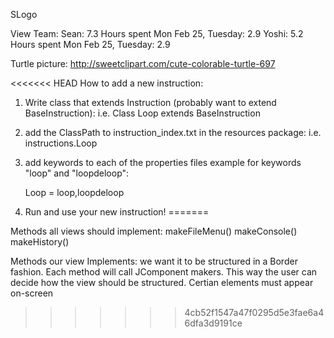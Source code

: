 SLogo

View Team:
Sean: 7.3 Hours spent Mon Feb 25, Tuesday: 2.9
Yoshi: 5.2 Hours spent Mon Feb 25, Tuesday: 2.9

Turtle picture: http://sweetclipart.com/cute-colorable-turtle-697

<<<<<<< HEAD
How to add a new instruction:
1. Write class that extends Instruction (probably want to extend BaseInstruction): i.e. Class Loop extends BaseInstruction
2. add the ClassPath to instruction_index.txt in the resources package: i.e. instructions.Loop
3. add keywords to each of the properties files 
	example for keywords "loop" and "loopdeloop":
	
	Loop = loop,loopdeloop
	
4. Run and use your new instruction!
=======

Methods all views should implement:
makeFileMenu()
makeConsole()
makeHistory()

Methods our view Implements:
we want it to be structured in a Border fashion.  Each method will call JComponent makers.
This way the user can decide how the view should be structured.  Certian elements must appear on-screen
>>>>>>> 4cb52f1547a47f0295d5e3fae6a46dfa3d9191ce
